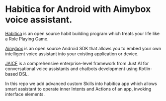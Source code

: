 # Habitica for Android with Aimybox voice assistant.

[Habitica](https://habitica.com) is an open source habit building program which treats your life like a Role Playing Game.

[Aimybox](aimybox.com) is an open source Android SDK that allows you to embed your own intelligent voice assistant into your existing application or device.

[JAICF](https://framework.just-ai.com/) is a comprehensive enterprise-level framework from Just AI for conversational voice assistants and chatbots development using Kotlin-based DSL.


In this repo we add advanced custom Skills into habitica app which allows smart assistant to operate inner Intents and Actions of an app, invoking interface elements.
